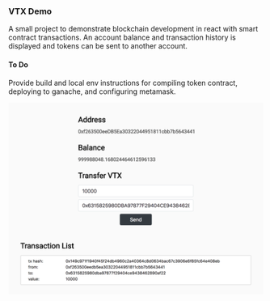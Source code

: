### VTX Demo

A small project to demonstrate blockchain development in react with smart contract transactions. An account balance and transaction history is displayed and tokens can be sent to another account.

#### To Do

Provide build and local env instructions for compiling token contract, deploying to ganache, and configuring metamask.

![Screenshot](vtx-demo-screenshot.png)
